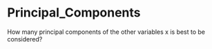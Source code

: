 # Principal_Components
How many principal components of the other variables x is best to be considered?
